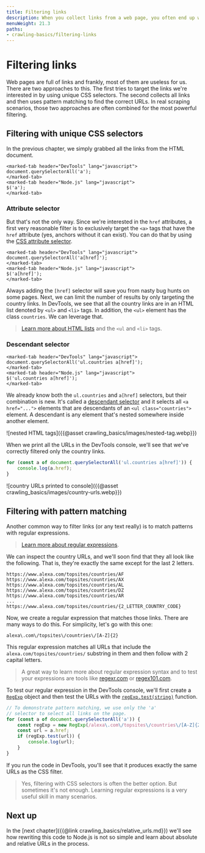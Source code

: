 ```yaml
---
title: Filtering links
description: When you collect links from a web page, you often end up with a lot of irrelevant URLs. Learn how to filter the links to only keep the ones you need.
menuWeight: 21.3
paths:
- crawling-basics/filtering-links
---
```


# [](#filtering-links) Filtering links

Web pages are full of links and frankly, most of them are useless for us. There are two approaches to this. The first tries to target the links we're interested in by using unique CSS selectors. The second collects all links and then uses pattern matching to find the correct URLs. In real scraping scenarios, those two approaches are often combined for the most powerful filtering.

## [](#css-filter) Filtering with unique CSS selectors

In the previous chapter, we simply grabbed all the links from the HTML document.

```marked-tabs
<marked-tab header="DevTools" lang="javascript">
document.querySelectorAll('a');
</marked-tab>
<marked-tab header="Node.js" lang="javascript">
$('a');
</marked-tab>
```

### [](#attribute-selector) Attribute selector

But that's not the only way. Since we're interested in the `href` attributes, a first very reasonable filter is to exclusively target the `<a>` tags that have the `href` attribute (yes, anchors without it can exist). You can do that by using the <a href="https://developer.mozilla.org/en-US/docs/Web/CSS/Attribute_selectors" target="_blank">CSS attribute selector</a>.

```marked-tabs
<marked-tab header="DevTools" lang="javascript">
document.querySelectorAll('a[href]');
</marked-tab>
<marked-tab header="Node.js" lang="javascript">
$('a[href]');
</marked-tab>
```

Always adding the `[href]` selector will save you from nasty bug hunts on some pages. Next, we can limit the number of results by only targeting the country links. In DevTools, we see that all the country links are in an HTML list denoted by `<ul>` and `<li>` tags. In addition, the `<ul>` element has the class `countries`. We can leverage that.

> <a href="https://www.w3schools.com/html/html_lists_unordered.asp" target="_blank">Learn more about HTML lists</a> and the `<ul` and `<li>` tags.

### [](#descendant-selector) Descendant selector

```marked-tabs
<marked-tab header="DevTools" lang="javascript">
document.querySelectorAll('ul.countries a[href]');
</marked-tab>
<marked-tab header="Node.js" lang="javascript">
$('ul.countries a[href]');
</marked-tab>
```

We already know both the `ul.countries` and `a[href]` selectors, but their combination is new. It's called a <a href="https://css-tricks.com/almanac/selectors/d/descendant/" target="_blank">descendant selector</a> and it selects all `<a href="...">` elements that are descendants of an `<ul class="countries">` element. A descendant is any element that's nested somewhere inside another element.

![nested HTML tags]({{@asset crawling_basics/images/nested-tag.webp}})

When we print all the URLs in the DevTools console, we'll see that we've correctly filtered only the country links.

```js
for (const a of document.querySelectorAll('ul.countries a[href]')) {
    console.log(a.href);
}
```

![country URLs printed to console]({{@asset crawling_basics/images/country-urls.webp}})

## [](#pattern-filter) Filtering with pattern matching

Another common way to filter links (or any text really) is to match patterns with regular expressions.

> <a href="https://javascript.info/regexp-introduction" target="_blank">Learn more about regular expressions</a>.

We can inspect the country URLs, and we'll soon find that they all look like the following. That is, they're exactly the same except for the last 2 letters.

```text
https://www.alexa.com/topsites/countries/AF
https://www.alexa.com/topsites/countries/AX
https://www.alexa.com/topsites/countries/AL
https://www.alexa.com/topsites/countries/DZ
https://www.alexa.com/topsites/countries/AR
...
https://www.alexa.com/topsites/countries/{2_LETTER_COUNTRY_CODE}
```

Now, we create a regular expression that matches those links. There are many ways to do this. For simplicity, let's go with this one:

```regexp
alexa\.com\/topsites\/countries\/[A-Z]{2}
```

This regular expression matches all URLs that include the `alexa.com/topsites/countries/` substring in them and then follow with 2 capital letters.

> A great way to learn more about regular expression syntax and to test your expressions are tools like <a href="https://regexr.com/" target="_blank">regexr.com</a> or <a href="https://regex101.com/" target="_blank">regex101.com</a>.

To test our regular expression in the DevTools console, we'll first create a <a href="https://developer.mozilla.org/en-US/docs/Web/JavaScript/Reference/Global_Objects/RegExp" target="_blank">`RegExp`</a> object and then test the URLs with the <a href="https://developer.mozilla.org/en-US/docs/Web/JavaScript/Reference/Global_Objects/RegExp/test" target="_blank">`regExp.test(string)`</a> function.

```js
// To demonstrate pattern matching, we use only the 'a'
// selector to select all links on the page.
for (const a of document.querySelectorAll('a')) {
    const regExp = new RegExp(/alexa\.com\/topsites\/countries\/[A-Z]{2}/);
    const url = a.href;
    if (regExp.test(url)) {
        console.log(url);
    }
}
```

If you run the code in DevTools, you'll see that it produces exactly the same URLs as the CSS filter.

> Yes, filtering with CSS selectors is often the better option. But sometimes it's not enough. Learning regular expressions is a very useful skill in many scenarios.

## [](#next) Next up

In the [next chapter]({{@link crawling_basics/relative_urls.md}}) we'll see how rewriting this code to Node.js is not so simple and learn about absolute and relative URLs in the process.
